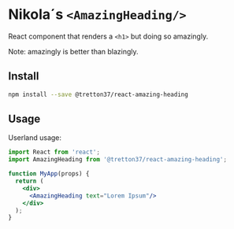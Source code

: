 # Nikola´s `<AmazingHeading/>`

React component that renders a `<h1>` but doing so amazingly.

Note: amazingly is better than blazingly.

## Install

```bash
npm install --save @tretton37/react-amazing-heading
```

## Usage

Userland usage:
```jsx
import React from 'react';
import AmazingHeading from '@tretton37/react-amazing-heading';

function MyApp(props) {
  return (
    <div>
      <AmazingHeading text="Lorem Ipsum"/>
    </div>
  );
}
```
